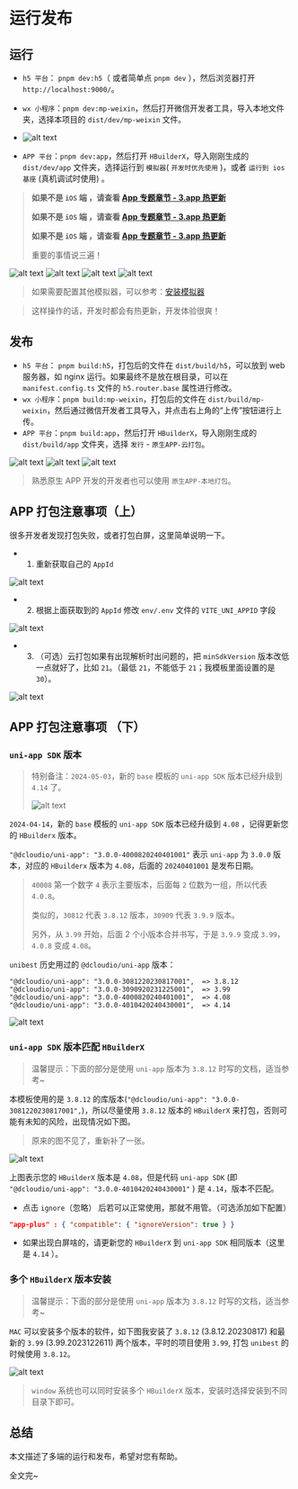 # 运行发布

## 运行

- `h5 平台`： `pnpm dev:h5`（ 或者简单点 `pnpm dev` ），然后浏览器打开 `http://localhost:9000/`。
- `wx 小程序`：`pnpm dev:mp-weixin`，然后打开微信开发者工具，导入本地文件夹，选择本项目的 `dist/dev/mp-weixin` 文件。
- ![alt text](./assets/11-1.png)

- `APP 平台`：`pnpm dev:app`，然后打开 `HBuilderX`，导入刚刚生成的 `dist/dev/app` 文件夹，选择运行到 `模拟器`( `开发时优先使用` )，或者 `运行到 ios 基座` (真机调试时使用) 。

> **如果不是 `iOS` 端 ，请查看 [App 专题章节 - 3.app 热更新](/base/18-app#_3-app-热更新)**
>
> **如果不是 `iOS` 端 ，请查看 [App 专题章节 - 3.app 热更新](/base/18-app#_3-app-热更新)**
>
> **如果不是 `iOS` 端 ，请查看 [App 专题章节 - 3.app 热更新](/base/18-app#_3-app-热更新)**
>
> 重要的事情说三遍！

![alt text](./assets/11-2.png)
![alt text](./assets/11-22.png)
![alt text](./assets/11-3.png)
![alt text](./assets/11-4.png)

> 如果需要配置其他模拟器，可以参考：[安装模拟器](https://uniapp.dcloud.net.cn/tutorial/run/installSimulator.html)

> 这样操作的话，开发时都会有热更新，开发体验很爽！

## 发布

- `h5 平台`： `pnpm build:h5`，打包后的文件在 `dist/build/h5`，可以放到 web 服务器，如 nginx 运行。如果最终不是放在根目录，可以在 `manifest.config.ts` 文件的 `h5.router.base` 属性进行修改。
- `wx 小程序`：`pnpm build:mp-weixin`，打包后的文件在 `dist/build/mp-weixin`，然后通过微信开发者工具导入，并点击右上角的“上传”按钮进行上传。
- `APP 平台`：`pnpm build:app`，然后打开 `HBuilderX`，导入刚刚生成的 `dist/build/app` 文件夹，选择 `发行` - `原生APP-云打包`。

![alt text](./assets/11-13.png)
![alt text](./assets/11-5.png)
![alt text](./assets/11-6.png)

> 熟悉原生 APP 开发的开发者也可以使用 `原生APP-本地打包`。

## APP 打包注意事项（上）

很多开发者发现打包失败，或者打包白屏，这里简单说明一下。

- 1. 重新获取自己的 `AppId`

![alt text](./assets/11-7.png)

- 2. 根据上面获取到的 `AppId` 修改 `env/.env` 文件的 `VITE_UNI_APPID` 字段

![alt text](./assets/11-8.png)

- 3. （可选）云打包如果有出现解析时出问题的，把 `minSdkVersion` 版本改低一点就好了，比如 `21`。（最低 `21`，不能低于 `21`；我模板里面设置的是 `30`）。

![alt text](./assets/11-9.png)

## APP 打包注意事项 （下）

### `uni-app SDK` 版本

> 特别备注：`2024-05-03`，新的 `base` 模板的 `uni-app SDK` 版本已经升级到 `4.14` 了。
>
> ![alt text](./assets/11-100.png)

`2024-04-14`，新的 `base` 模板的 `uni-app SDK` 版本已经升级到 `4.08` ，记得更新您的 `HBuilderx` 版本。

`"@dcloudio/uni-app": "3.0.0-4000820240401001"` 表示 `uni-app` 为 `3.0.0` 版本，对应的 `HBuilderx` 版本为 `4.08`，后面的 `20240401001` 是发布日期。

> `40008` 第一个数字 `4` 表示主要版本，后面每 `2` 位数为一组，所以代表 `4.0.8`。
>
> 类似的，`30812` 代表 `3.8.12` 版本，`30909` 代表 `3.9.9` 版本。
>
> 另外，从 `3.99` 开始，后面 2 个小版本合并书写，于是 `3.9.9` 变成 `3.99`，`4.0.8` 变成 `4.08`。

`unibest` 历史用过的 `@dcloudio/uni-app` 版本：

```text
"@dcloudio/uni-app": "3.0.0-3081220230817001",  => 3.8.12
"@dcloudio/uni-app": "3.0.0-3090920231225001",  => 3.99
"@dcloudio/uni-app": "3.0.0-4000820240401001",  => 4.08
"@dcloudio/uni-app": "3.0.0-4010420240430001",  => 4.14
```

![alt text](./assets/11-10.png)

### `uni-app SDK` 版本匹配 `HBuilderX`

> 温馨提示：下面的部分是使用 `uni-app` 版本为 `3.8.12` 时写的文档，适当参考~

本模板使用的是 `3.8.12` 的库版本(`"@dcloudio/uni-app": "3.0.0-3081220230817001",`)，所以尽量使用 `3.8.12` 版本的 `HBuilderX` 来打包，否则可能有未知的风险，出现情况如下图。

> 原来的图不见了，重新补了一张。

![alt text](./assets/11-11.png)

上图表示您的 `HBuilderX` 版本是 `4.08`，但是代码 `uni-app SDK` (即 `"@dcloudio/uni-app": "3.0.0-4010420240430001"` ) 是 `4.14`，版本不匹配。

- 点击 `ignore`（忽略） 后若可以正常使用，那就不用管。（可选添加如下配置）

```json
"app-plus" : { "compatible": { "ignoreVersion": true } }
```

- 如果出现白屏啥的，请更新您的 `HBuilderX` 到 `uni-app SDK` 相同版本（这里是 `4.14` ）。

### 多个 `HBuilderX` 版本安装

> 温馨提示：下面的部分是使用 `uni-app` 版本为 `3.8.12` 时写的文档，适当参考~

`MAC` 可以安装多个版本的软件，如下图我安装了 `3.8.12` (3.8.12.20230817) 和最新的 `3.99` (3.99.2023122611) 两个版本，平时的项目使用 `3.99`, 打包 `unibest` 的时候使用 `3.8.12`。

![alt text](./assets/11-12.png)

> `window` 系统也可以同时安装多个 `HBuilderX` 版本，安装时选择安装到不同目录下即可。

## 总结

本文描述了多端的运行和发布，希望对您有帮助。

全文完~
